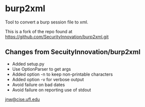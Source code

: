 burp2xml
========

Tool to convert a burp session file to xml.


This is a fork of the repo found at
https://github.com/SecurityInnovation/burp2xml.git

Changes from SecuityInnovation/burp2xml
---------------------------------------

* Added setup.py
* Use OptionParser to get args
* Added option -n to keep non-printable characters
* Added option -v for verbose output
* Avoid failure on bad dates
* Avoid failure on reporting use of stdout

jnw@cise.ufl.edu
